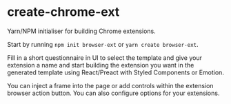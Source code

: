 # create-chrome-ext

Yarn/NPM initialiser for building Chrome extensions.

Start by running `npm init browser-ext` or `yarn create browser-ext`.

Fill in a short questionnaire in UI to select the template and give your extension a name
and start building the extension you want in the generated template using React/Preact 
with Styled Components or Emotion.

You can inject a frame into the page or add controls within the extension browser action
button. You can also configure options for your extensions.
